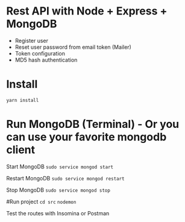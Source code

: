 # Rest API with Node + Express + MongoDB
+ Register user
+ Reset user password from email token (Mailer)
+ Token configuration
+ MD5 hash authentication


# Install
``` yarn install ```


# Run MongoDB (Terminal) - Or you can use your favorite mongodb client
Start MongoDB
``` sudo service mongod start ```

Restart MongoDB
``` sudo service mongod restart ```

Stop MongoDB
``` sudo service mongod stop ```

#Run project
``` cd src ```
``` nodemon ```

Test the routes with Insomina or Postman
